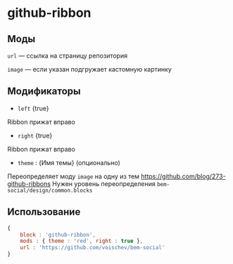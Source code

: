 # github-ribbon

## Моды

`url` — ссылка на страницу репозитория

`image` — если указан подгружает кастомную картинку

## Модификаторы 
- `left` {true}

Ribbon прижат вправо

- `right` {true}

Ribbon прижат вправо

- `theme` : {Имя темы} (опционально)

Переопределяет моду `image` на одну из тем https://github.com/blog/273-github-ribbons
Нужен уровень переопределения `bem-social/design/common.blocks`

## Использование
```js
{
    block : 'github-ribbon',
    mods : { theme : 'red', right : true },
    url : 'https://github.com/voischev/bem-social'
}
```
